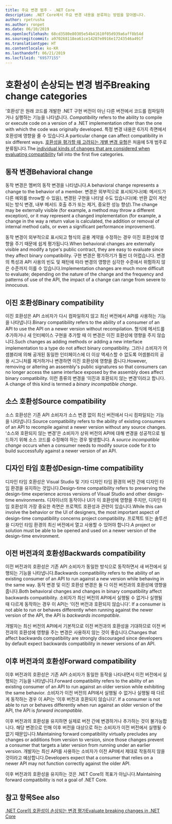 ```yaml
---
title: 주요 변경 범주 - .NET Core
description: .NET Core에서 주요 변경 내용을 분류하는 방법을 알아봅니다.
author: rpetrusha
ms.author: ronpet
ms.date: 06/10/2019
ms.openlocfilehash: 68cd3580e80305e54b41610f05d939a6aff8b54d
ms.sourcegitcommit: a970268118ea61ce14207e0916e17243546a491f
ms.translationtype: HT
ms.contentlocale: ko-KR
ms.lasthandoff: 06/21/2019
ms.locfileid: "69577155"
---
```

# <a name="breaking-change-categories"></a><span data-ttu-id="7b913-103">호환성이 손상되는 변경 범주</span><span class="sxs-lookup"><span data-stu-id="7b913-103">Breaking change categories</span></span>

<span data-ttu-id="7b913-104">‘호환성’은 원래 코드를 개발한 .NET 구현 버전이 아닌 다른 버전에서 코드를 컴파일하거나 실행하는 기능을 나타냅니다. </span><span class="sxs-lookup"><span data-stu-id="7b913-104">*Compatibility* refers to the ability to compile or execute code on a version of a .NET implementation other than the one with which the code was originally developed.</span></span> <span data-ttu-id="7b913-105">특정 변경 내용은 6가지 측면에서 호환성에 영향을 줄 수 있습니다.</span><span class="sxs-lookup"><span data-stu-id="7b913-105">A particular change can affect compatibility in six different ways.</span></span> <span data-ttu-id="7b913-106">[호환성을 평가할 때 고려되는 개별 변경 유형](index.md)은 처음에 5개 범주로 분류됩니다.</span><span class="sxs-lookup"><span data-stu-id="7b913-106">The [individual kinds of changes that are considered when evaluating compatibility](index.md) fall into the first five categories.</span></span> 

## <a name="behavioral-change"></a><span data-ttu-id="7b913-107">동작 변경</span><span class="sxs-lookup"><span data-stu-id="7b913-107">Behavioral change</span></span>

<span data-ttu-id="7b913-108">동작 변경은 멤버의 동작 변경을 나타냅니다.</span><span class="sxs-lookup"><span data-stu-id="7b913-108">A behavioral change represents a change to the behavior of a member.</span></span> <span data-ttu-id="7b913-109">변경은 외부적으로 표시되거나(예: 메서드가 다른 예외를 throw할 수 있음), 변경된 구현을 나타낼 수도 있습니다(예: 반환 값이 계산되는 방식 변경, 내부 메서드 호출 추가 또는 제거, 중요한 성능 향상).</span><span class="sxs-lookup"><span data-stu-id="7b913-109">The change may be externally visible (for example, a method may throw a different exception), or it may represent a changed implementation (for example, a change in the way a return value is calculated, the addition or removal of internal method calls, or even a significant performance improvement).</span></span>

<span data-ttu-id="7b913-110">동작 변경이 외부적으로 표시되고 형식의 공용 계약을 수정하는 경우 이진 호환성에 영향을 주기 때문에 쉽게 평가됩니다.</span><span class="sxs-lookup"><span data-stu-id="7b913-110">When behavioral changes are externally visible and modify a type's public contract, they are easy to evaluate since they affect binary compatibility.</span></span> <span data-ttu-id="7b913-111">구현 변경은 평가하기가 훨씬 더 어렵습니다. 변경의 특성과 API 사용의 빈도 및 패턴에 따라 변경의 영향은 심각한 수준에서 위험하지 않은 수준까지 이를 수 있습니다.</span><span class="sxs-lookup"><span data-stu-id="7b913-111">Implementation changes are much more difficult to evaluate; depending on the nature of the change and the frequency and patterns of use of the API, the impact of a change can range from severe to innocuous.</span></span>  

## <a name="binary-compatibility"></a><span data-ttu-id="7b913-112">이진 호환성</span><span class="sxs-lookup"><span data-stu-id="7b913-112">Binary compatibility</span></span>

<span data-ttu-id="7b913-113">이진 호환성은 API 소비자가 다시 컴파일하지 않고 최신 버전에서 API를 사용하는 기능을 나타냅니다.</span><span class="sxs-lookup"><span data-stu-id="7b913-113">Binary compatibility refers to the ability of a consumer of an API to use the API on a newer version without recompilation.</span></span> <span data-ttu-id="7b913-114">형식에 메서드를 추가하거나 새 인터페이스 구현을 추가할 때 이 변경은 이진 호환성에 영향을 주지 않습니다.</span><span class="sxs-lookup"><span data-stu-id="7b913-114">Such changes as adding methods or adding a new interface implementation to a type do not affect binary compatibility.</span></span> <span data-ttu-id="7b913-115">그러나 소비자가 어셈블리에 의해 공개된 동일한 인터페이스에 더 이상 액세스할 수 없도록 어셈블리의 공용 시그니처를 제거하거나 변경하면 이진 호환성에 영향을 줍니다.</span><span class="sxs-lookup"><span data-stu-id="7b913-115">However, removing or altering an assembly's public signatures so that consumers can no longer access the same interface exposed by the assembly does affect binary compatibility.</span></span> <span data-ttu-id="7b913-116">이런 종류의 변경을 ‘이진과 호환되지 않는 변경’이라고 합니다. </span><span class="sxs-lookup"><span data-stu-id="7b913-116">A change of this kind is termed a *binary incompatible change*.</span></span>

## <a name="source-compatibility"></a><span data-ttu-id="7b913-117">소스 호환성</span><span class="sxs-lookup"><span data-stu-id="7b913-117">Source compatibility</span></span>

 <span data-ttu-id="7b913-118">소스 호환성은 기존 API 소비자가 소스 변경 없이 최신 버전에서 다시 컴파일되는 기능을 나타냅니다.</span><span class="sxs-lookup"><span data-stu-id="7b913-118">Source compatibility refers to the ability of existing consumers of an API to recompile against a newer version without any source changes.</span></span> <span data-ttu-id="7b913-119">‘소스와 호환되지 않는 변경’은 소비자가 상위 버전의 API에 대해 변경을 성공적으로 빌드하기 위해 소스 코드를 수정해야 하는 경우 발생합니다. </span><span class="sxs-lookup"><span data-stu-id="7b913-119">A *source incompatible change* occurs when a consumer needs to modify source code for it to build successfully against a newer version of an API.</span></span>

## <a name="design-time-compatibility"></a><span data-ttu-id="7b913-120">디자인 타임 호환성</span><span class="sxs-lookup"><span data-stu-id="7b913-120">Design-time compatibility</span></span>

<span data-ttu-id="7b913-121">디자인 타임 호환성은 Visual Studio 및 기타 디자인 타임 환경의 버전 간에 디자인 타임 환경을 유지하는 것입니다.</span><span class="sxs-lookup"><span data-stu-id="7b913-121">Design-time compatibility refers to preserving the design-time experience across versions of Visual Studio and other design-time environments.</span></span> <span data-ttu-id="7b913-122">디자이너의 동작이나 UI가 이 호환성에 영향을 주지만, 디자인 타임 호환성의 가장 중요한 측면은 프로젝트 호환성과 관련이 있습니다.</span><span class="sxs-lookup"><span data-stu-id="7b913-122">While this can involve the behavior or the UI of designers, the most important aspect of design-time compatibility concerns project compatibility.</span></span> <span data-ttu-id="7b913-123">프로젝트 또는 솔루션을 디자인 타임 환경의 최신 버전에서 열고 사용할 수 있어야 합니다.</span><span class="sxs-lookup"><span data-stu-id="7b913-123">A project or solution must be able to be opened and used on a newer version of the design-time environment.</span></span>

## <a name="backwards-compatibility"></a><span data-ttu-id="7b913-124">이전 버전과의 호환성</span><span class="sxs-lookup"><span data-stu-id="7b913-124">Backwards compatibility</span></span>

<span data-ttu-id="7b913-125">이전 버전과의 호환성은 기존 API 소비자가 동일한 방식으로 동작하면서 새 버전에서 실행되는 기능을 나타냅니다.</span><span class="sxs-lookup"><span data-stu-id="7b913-125">Backwards compatibility refers to the ability of an existing consumer of an API to run against a new version while behaving in the same way.</span></span> <span data-ttu-id="7b913-126">동작 변경 및 이진 호환성 변경은 둘 다 이전 버전과의 호환성에 영향을 줍니다.</span><span class="sxs-lookup"><span data-stu-id="7b913-126">Both behavioral changes and changes in binary compatibility affect backwards compatibility.</span></span> <span data-ttu-id="7b913-127">소비자가 최신 버전의 API에서 실행될 수 없거나 실행될 때 다르게 동작하는 경우 이 API는 ‘이전 버전과 호환되지 않습니다’. </span><span class="sxs-lookup"><span data-stu-id="7b913-127">If a consumer is not able to run or behaves differently when running against the newer version of the API, the API is *backwards incompatible*.</span></span>

<span data-ttu-id="7b913-128">개발자는 최신 버전의 API에서 기본적으로 이전 버전과의 호환성을 기대하므로 이전 버전과의 호환성에 영향을 주는 변경은 사용하지 않는 것이 좋습니다.</span><span class="sxs-lookup"><span data-stu-id="7b913-128">Changes that affect backwards compatibility are strongly discouraged since developers by default expect backwards compatibility in newer versions of an API.</span></span>

## <a name="forward-compatibility"></a><span data-ttu-id="7b913-129">이후 버전과의 호환성</span><span class="sxs-lookup"><span data-stu-id="7b913-129">Forward compatibility</span></span>

<span data-ttu-id="7b913-130">이후 버전과의 호환성은 기존 API 소비자가 동일한 동작을 나타내면서 이전 버전에서 실행되는 기능을 나타냅니다.</span><span class="sxs-lookup"><span data-stu-id="7b913-130">Forward compatibility refers to the ability of an existing consumer of an API to run against an older version while exhibiting the same behavior.</span></span> <span data-ttu-id="7b913-131">소비자가 이전 버전의 API에서 실행될 수 없거나 실행될 때 다르게 동작하는 경우 이 API는 ‘이후 버전과 호환되지 않습니다’. </span><span class="sxs-lookup"><span data-stu-id="7b913-131">If a consumer is not able to run or behaves differently when run against an older version of the API, the API is *forward incompatible*.</span></span> 

<span data-ttu-id="7b913-132">이후 버전과의 호환성을 유지하면 실제로 버전 간에 변경하거나 추가하는 것이 불가능합니다. 해당 변경으로 인해 이후 버전을 대상으로 하는 소비자가 이전 버전에서 실행될 수 없기 때문입니다.</span><span class="sxs-lookup"><span data-stu-id="7b913-132">Maintaining forward compatibility virtually precludes any changes or additions from version to version, since those changes prevent a consumer that targets a later version from running under an earlier version.</span></span> <span data-ttu-id="7b913-133">개발자는 최신 API를 사용하는 소비자가 이전 API에서 제대로 작동하지 않을 것이라고 예상합니다.</span><span class="sxs-lookup"><span data-stu-id="7b913-133">Developers expect that a consumer that relies on a newer API may not function correctly against the older API.</span></span> 

<span data-ttu-id="7b913-134">이후 버전과의 호환성을 유지하는 것은 .NET Core의 목표가 아닙니다.</span><span class="sxs-lookup"><span data-stu-id="7b913-134">Maintaining forward compatibility is not a goal of .NET Core.</span></span>

## <a name="see-also"></a><span data-ttu-id="7b913-135">참고 항목</span><span class="sxs-lookup"><span data-stu-id="7b913-135">See also</span></span>

[<span data-ttu-id="7b913-136">.NET Core의 호환성이 손상되는 변경 평가</span><span class="sxs-lookup"><span data-stu-id="7b913-136">Evaluate breaking changes in .NET Core</span></span>](index.md)
